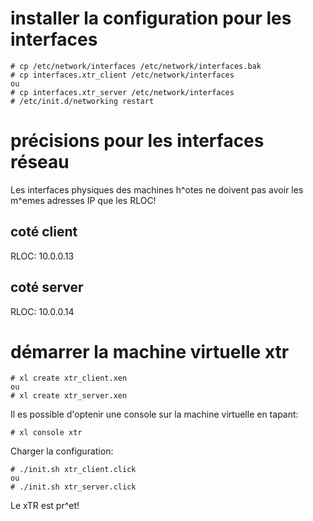 # installer la configuration pour les interfaces

	# cp /etc/network/interfaces /etc/network/interfaces.bak
	# cp interfaces.xtr_client /etc/network/interfaces
	ou
	# cp interfaces.xtr_server /etc/network/interfaces
	# /etc/init.d/networking restart

# précisions pour les interfaces réseau

Les interfaces physiques des machines h^otes ne doivent pas avoir les m^emes adresses IP que les RLOC!

## coté client

RLOC: 10.0.0.13

## coté server

RLOC: 10.0.0.14

# démarrer la machine virtuelle xtr

	# xl create xtr_client.xen
	ou
	# xl create xtr_server.xen

Il es possible d'optenir une console sur la machine virtuelle en tapant:

	# xl console xtr

Charger la configuration:

	# ./init.sh xtr_client.click
	ou
	# ./init.sh xtr_server.click

Le xTR est pr^et!
